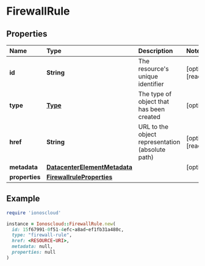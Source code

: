 # FirewallRule

## Properties

| Name | Type | Description | Notes |
| :--- | :--- | :--- | :--- |
| **id** | **String** | The resource's unique identifier | \[optional\]\[readonly\] |
| **type** | [**Type**](type.md) | The type of object that has been created | \[optional\] |
| **href** | **String** | URL to the object representation \(absolute path\) | \[optional\]\[readonly\] |
| **metadata** | [**DatacenterElementMetadata**](datacenterelementmetadata.md) |  | \[optional\] |
| **properties** | [**FirewallruleProperties**](firewallruleproperties.md) |  |  |

## Example

```ruby
require 'ionoscloud'

instance = Ionoscloud::FirewallRule.new(
  id: 15f67991-0f51-4efc-a8ad-ef1fb31a480c,
  type: "firewall-rule",
  href: <RESOURCE-URI>,
  metadata: null,
  properties: null
)
```

